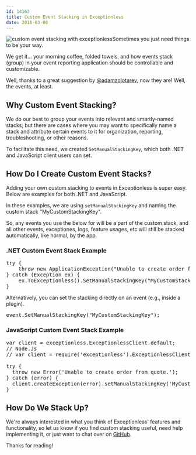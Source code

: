```yaml
---
id: 14163
title: Custom Event Stacking in Exceptionless
date: 2016-03-08
---
```

![custom event stacking with exceptionless](/assets/img/news/custom-event-stacking-graphicl.png)Sometimes you just need things to be your way.

We get it... your morning coffee, folded towels, and how events stack (group) in your event reporting application should be controllable and customizable.

Well, thanks to a great suggestion by <a href="https://github.com/adamzolotarev" target="_blank">@adamzolotarev</a>, now they are! Well, the events, at least.<!--more-->

## Why Custom Event Stacking?

We do our best to group your events into relevant and smartly-named stacks, but there are cases where you may want to specifically name a stack and attribute certain events to it for organization, reporting, troubleshooting, or other reasons.

To facilitate this need, we created `SetManualStackingKey`, which both .NET and JavaScript client users can set.

## How Do I Create Custom Event Stacks?

Adding your own custom stacking to events in Exceptionless is super easy. Below are examples for both .NET and JavaScript.

In these examples, we are using `setManualStackingKey` and naming the custom stack "MyCustomStackingKey".

So, any events you use the below for will be a part of the custom stack, and all other events, exceptiones, logs, feature usages, etc will still be stacked automatically, like normal, by the app.

### .NET Custom Event Stack Example

<pre class="brush: csharp; title: ; notranslate" title="">try {
    throw new ApplicationException("Unable to create order from quote.");
} catch (Exception ex) {
    ex.ToExceptionless().SetManualStackingKey("MyCustomStackingKey").Submit();
}
</pre>

Alternatively, you can set the stacking directly on an event (e.g., inside a plugin).

<pre class="brush: csharp; title: ; notranslate" title="">event.SetManualStackingKey("MyCustomStackingKey");</pre>

### JavaScript Custom Event Stack Example

<pre class="brush: jscript; title: ; notranslate" title="">var client = exceptionless.ExceptionlessClient.default;
// Node.Js
// var client = require('exceptionless').ExceptionlessClient.default;

try {
  throw new Error('Unable to create order from quote.');
} catch (error) {
  client.createException(error).setManualStackingKey('MyCustomStackingKey').submit();
}</pre>

## How Do We Stack Up?

We're always interested in what you think of Exceptionless' features and functionality, so let us know if you find custom stacking useful, need help implementing it, or just want to chat over on <a href="https://github.com/exceptionless" target="_blank">GitHub</a>.

Thanks for reading!
